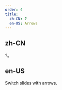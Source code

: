 ```yaml
---
order: 4
title:
  zh-CN: ?
  en-US: Arrows
---
```


## zh-CN

?。

## en-US

Switch slides with arrows.

